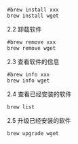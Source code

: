 ```shell
#brew install xxx
brew install wget
```

2.2 卸载软件



```shell
#brew remove xxx
brew remove wget
```

2.3 查看软件的信息



```shell
#brew info xxx
brew info wget
```

2.4 查看已经安装的软件



```shell
brew list 
```

2.5 升级已经安装的软件



```shell
brew upgrade wget
```